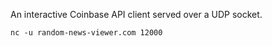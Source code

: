 An interactive Coinbase API client served over a UDP socket.


`nc -u random-news-viewer.com 12000`
